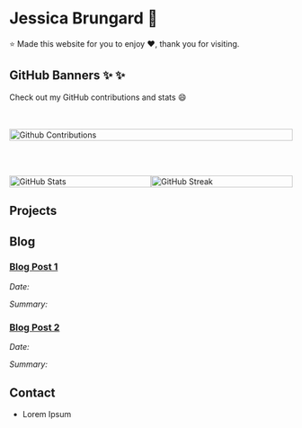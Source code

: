 # Jessica Brungard :tada:

:star: Made this website for you to enjoy :heart:, thank you for visiting.

## GitHub Banners :sparkles: :sparkles:

Check out my GitHub contributions and stats :smile:

<br>
</br>
<div style="display: flex; flex-direction: row;">
<img src="https://ghchart.rshah.org/witcheverly" alt="Github Contributions" style="width: 100%;"/>
</div>

<br> </br>

<div style="display: flex; flex-direction: row;">
<img src="https://github-readme-stats.vercel.app/api?username=witchEverly&show_icons=true&theme=radical&hide_rank=true" alt="GitHub Stats" style="width: 100%;"/>
<img src="https://streak-stats.demolab.com/?user=witchEverly&theme=radical" alt="GitHub Streak" style="width: 100%;"/>
</div>

## Projects

## Blog

### [Blog Post 1](#)

*Date:*

*Summary:*

### [Blog Post 2](#)

*Date:*

*Summary:*


## Contact

- Lorem Ipsum
